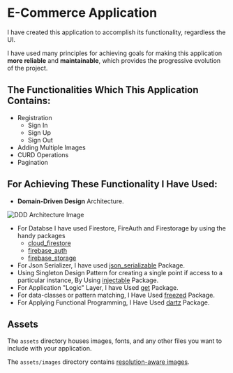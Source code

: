 # E-Commerce Application

I have created this application to accomplish its functionality, regardless the UI.

I have used many principles for achieving goals for making this application **more reliable** and **maintainable**,
which provides the progressive evolution of the project.

## The Functionalities Which This Application Contains:

- Registration
  - Sign In
  - Sign Up
  - Sign Out 
- Adding Multiple Images
- CURD Operations
- Pagination

## For Achieving  These Functionality I Have Used:

- **Domain-Driven Design** Architecture. 


![DDD Architecture Image](https://firebasestorage.googleapis.com/v0/b/fluttertrail.appspot.com/o/githup_documentation%2FDDD-Flutter-Diagram-v3.svg?alt=media&token=8666be3c-21e2-428f-8cb5-00b13b910047)

- For Databse I have used Firestore, FireAuth and Firestorage by using the handy packages 
  - [cloud_firestore](https://pub.dev/documentation/cloud_firestore/latest/)
  - [firebase_auth](https://pub.dev/packages/firebase_auth)
  - [firebase_storage](https://pub.dev/packages/firebase_storage)
-  For Json Serializer, I have used [json_serializable](https://pub.dev/packages/json_serializable) Package.
- Using Singleton Design Pattern for creating a single point if access to a particular instance, By Using [injectable](https://pub.dev/packages/injectable) Package.
- For Application "Logic" Layer, I have Used [get](https://pub.dev/packages/get) Package.
-  For data-classes or pattern matching, I Have Used [freezed](https://pub.dev/packages/freezed) Package.
-  For Applying Functional Programming, I Have Used [dartz](https://pub.dev/packages/dartz) Package.

## Assets

The `assets` directory houses images, fonts, and any other files you want to
include with your application.

The `assets/images` directory contains [resolution-aware
images](https://flutter.dev/docs/development/ui/assets-and-images#resolution-aware).
